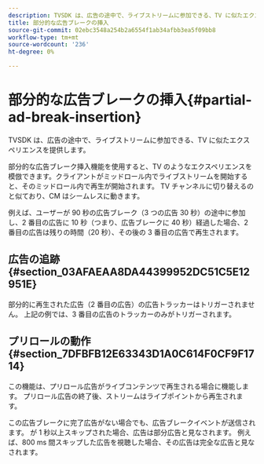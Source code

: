 ```yaml
---
description: TVSDK は、広告の途中で、ライブストリームに参加できる、TV に似たエクスペリエンスを提供します。
title: 部分的な広告ブレークの挿入
source-git-commit: 02ebc3548a254b2a6554f1ab34afbb3ea5f09bb8
workflow-type: tm+mt
source-wordcount: '236'
ht-degree: 0%

---
```


# 部分的な広告ブレークの挿入{#partial-ad-break-insertion}

TVSDK は、広告の途中で、ライブストリームに参加できる、TV に似たエクスペリエンスを提供します。

部分的な広告ブレーク挿入機能を使用すると、TV のようなエクスペリエンスを模倣できます。クライアントがミッドロール内でライブストリームを開始すると、そのミッドロール内で再生が開始されます。 TV チャンネルに切り替えるのと似ており、CM はシームレスに動きます。

例えば、ユーザーが 90 秒の広告ブレーク（3 つの広告 30 秒）の途中に参加し、2 番目の広告に 10 秒（つまり、広告ブレークに 40 秒）経過した場合、2 番目の広告は残りの時間（20 秒）、その後の 3 番目の広告で再生されます。

## 広告の追跡 {#section_03AFAEAA8DA44399952DC51C5E12951E}

部分的に再生された広告（2 番目の広告）の広告トラッカーはトリガーされません。 上記の例では、3 番目の広告のトラッカーのみがトリガーされます。

## プリロールの動作 {#section_7DFBFB12E63343D1A0C614F0CF9F1714}

この機能は、プリロール広告がライブコンテンツで再生される場合に機能します。 プリロール広告の終了後、ストリームはライブポイントから再生されます。

この広告ブレークに完了広告がない場合でも、広告ブレークイベントが送信されます。 が 1 秒以上スキップされた場合、広告は部分広告と見なされます。 例えば、800 ms 間スキップした広告を視聴した場合、その広告は完全な広告と見なされます。
